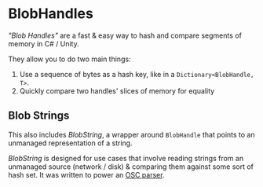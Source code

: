 # BlobHandles
_"Blob Handles"_ are a fast & easy way to hash and compare segments of memory in C# / Unity.

They allow you to do two main things:
1) Use a sequence of bytes as a hash key, like in a `Dictionary<BlobHandle, T>`.
2) Quickly compare two handles' slices of memory for equality

## Blob Strings
This also includes _BlobString_, a wrapper around `BlobHandle` that points to an unmanaged representation of a string. 

_BlobString_ is designed for use cases that involve reading strings from an unmanaged source (network / disk) & comparing them against some sort of hash set.  It was written to power an [OSC parser](https://github.com/stella3d/OscCore).



